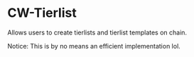 # CW-Tierlist

Allows users to create tierlists and tierlist templates on chain.

Notice: This is by no means an efficient implementation lol.